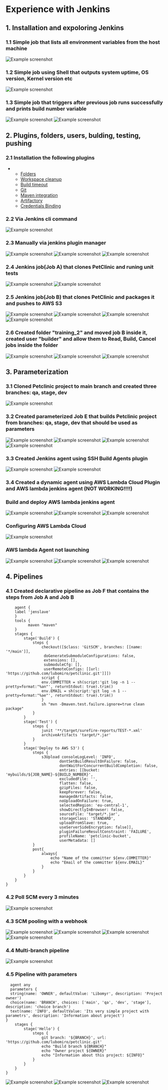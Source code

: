 # Experience with Jenkins

## 1. Installation and expoloring Jenkins

### 1.1 Simple job that lists all environment variables from the host machine

![Example screenshot](./screens/1.jpg)

### 1.2 Simple job using Shell that outputs system uptime, OS version, Kernel version etc

![Example screenshot](./screens/2.jpg)

### 1.3 Simple job that triggers after previous job runs successfully and prints build number variable

![Example screenshot](./screens/3.jpg)
![Example screenshot](./screens/4.jpg)

## 2. Plugins, folders, users, bulding, testing, pushing

### 2.1 Installation the following plugins

-
  - [Folders](https://plugins.jenkins.io/cloudbees-folder)
  - [Workspace cleanup](https://plugins.jenkins.io/ws-cleanup)
  - [Build timeout](https://plugins.jenkins.io/build-timeout)
  - [Git](https://plugins.jenkins.io/git/)
  - [Maven integration](https://plugins.jenkins.io/maven-plugin/)
  - [Artifactory](https://plugins.jenkins.io/artifactory/)
  - [Credentials Binding](https://plugins.jenkins.io/credentials-binding/)

### 2.2 Via Jenkins cli command

![Example screenshot](./screens/5.jpg)

### 2.3 Manually via jenkins plugin manager

![Example screenshot](./screens/6.jpg)
![Example screenshot](./screens/7.jpg)
![Example screenshot](./screens/8.jpg)

### 2.4 Jenkins job(Job A) that clones PetClinic and runing unit tests

![Example screenshot](./screens/9.jpg)
![Example screenshot](./screens/10.jpg)

### 2.5 Jenkins job(Job B) that clones PetClinic and packages it and pushes to AWS S3

![Example screenshot](./screens/11.jpg)
![Example screenshot](./screens/12.jpg)
![Example screenshot](./screens/13.jpg)
![Example screenshot](./screens/14.jpg)

### 2.6 Created folder "training_2" and  moved job B inside it, created user "builder" and allow them to Read, Build, Cancel jobs inside the folder

![Example screenshot](./screens/15.jpg)
![Example screenshot](./screens/16.jpg)
![Example screenshot](./screens/17.jpg)

## 3. Parameterization

### 3.1 Cloned Petclinic project to main branch and created three branches: qa, stage, dev

![Example screenshot](./screens/18.jpg)

### 3.2 Created parameterized Job E that builds Petclinic project from branches: qa, stage, dev that should be used as parameters

![Example screenshot](./screens/19.jpg)
![Example screenshot](./screens/20.jpg)
![Example screenshot](./screens/22.jpg)
![Example screenshot](./screens/23.jpg)

### 3.3 Created Jenkins agent using SSH Build Agents plugin

![Example screenshot](./screens/24.jpg)
![Example screenshot](./screens/25.jpg)

### 3.4 Created a dynamic agent using AWS Lambda Cloud Plugin and AWS lambda jenkins agent (NOT WORKING!!!!)

### Build and deploy AWS lambda jenkins agent

![Example screenshot](./screens/26.jpg)
![Example screenshot](./screens/27.jpg)
![Example screenshot](./screens/28.jpg)

### Configuring AWS Lambda Cloud

![Example screenshot](./screens/29.jpg)

### AWS lambda Agent not launching

![Example screenshot](./screens/30.jpg)
![Example screenshot](./screens/error1.jpg)
![Example screenshot](./screens/error2.jpg)

## 4. Pipelines

### 4.1 Created declarative pipeline as Job F that contains the steps from Job A and Job B

```pipeline {
    agent {
    label 'jenslave'
    }
    tools {
          maven "maven"
    }
    stages {
        stage('Build') {
            steps {
                checkout([$class: 'GitSCM', branches: [[name: '*/main']],
                 doGenerateSubmoduleConfigurations: false, 
                 extensions: [], 
                 submoduleCfg: [], 
                 userRemoteConfigs: [[url: 'https://github.com/lubomiro/petclinic.git']]])
                script {
                env.COMMITTER = sh(script:'git log -n 1 --pretty=format:"%an"', returnStdout: true).trim()
                env.EMAIL = sh(script:'git log -n 1 --pretty=format:"%ae"', returnStdout: true).trim()
                }
                sh "mvn -Dmaven.test.failure.ignore=true clean package"
            }
        }
        stage('Test') {
            steps {
                junit '**/target/surefire-reports/TEST-*.xml'
                archiveArtifacts 'target/*.jar'
            }
        }
        stage('Deploy to AWS S3') {
            steps {
                s3Upload consoleLogLevel: 'INFO', 
                        dontSetBuildResultOnFailure: false, 
                        dontWaitForConcurrentBuildCompletion: false, 
                        entries: [[bucket: 'mybuilds/${JOB_NAME}-${BUILD_NUMBER}', 
                        excludedFile: '', 
                        flatten: false, 
                        gzipFiles: false, 
                        keepForever: false, 
                        managedArtifacts: false, 
                        noUploadOnFailure: true, 
                        selectedRegion: 'eu-central-1', 
                        showDirectlyInBrowser: false, 
                        sourceFile: 'target/*.jar', 
                        storageClass: 'STANDARD', 
                        uploadFromSlave: true, 
                        useServerSideEncryption: false]], 
                        pluginFailureResultConstraint: 'FAILURE', 
                        profileName: 'petclinic-bucket', 
                        userMetadata: []
            }
            post{
                always{
                    echo "Name of the committer ${env.COMMITTER}"
                    echo "Email of the committer ${env.EMAIL}"
                }
            }
        }
    }
}
```

### 4.2 Poll SCM every 3 minutes

![Example screenshot](./screens/31.jpg)

### 4.3 SCM pooling with a webhook

![Example screenshot](./screens/32.jpg)
![Example screenshot](./screens/33.jpg)
![Example screenshot](./screens/34.jpg)
![Example screenshot](./screens/35.jpg)

### 4.4 Multi-branch pipeline

![Example screenshot](./screens/36.jpg)

### 4.5 Pipeline with parameters

```pipeline {
  agent any
  parameters {
  string(name: 'OWNER', defaultValue: 'Libomyr', description: 'Project owner')
  choice(name: 'BRANCH', choices: ['main', 'qa', 'dev', 'stage'], description: 'choice branch')
  text(name: 'INFO', defaultValue: 'Its very simple project with parametrs', description: 'Information about project')
}
    stages {
        stage('Hello') {
            steps {
                git branch: '${BRANCH}', url: 'https://github.com/lubomiro/petclinic.git'
                echo "Build branch ${BRANCH}"
                echo "Owner project ${OWNER}"
                echo "Information about this project: ${INFO}"
            }
        }
    }
}
```

![Example screenshot](./screens/36.jpg)
![Example screenshot](./screens/37.jpg)
![Example screenshot](./screens/38.jpg)
